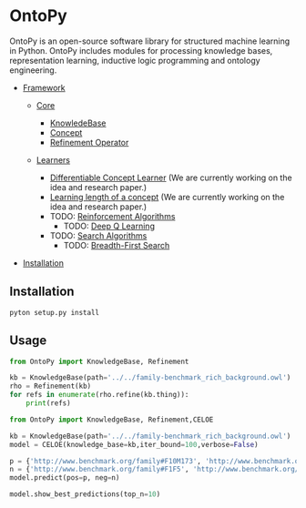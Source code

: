 # OntoPy

OntoPy is an open-source software library for structured machine learning in Python. OntoPy includes modules for processing knowledge bases, representation learning, inductive logic programming and ontology engineering.

- [Framework](#Framework)
    - [Core](#Knowledgebase)
        - [KnowledeBase](#Knowledgebase)
        - [Concept](#Concept)        
        - [Refinement Operator](#Refinements)
        
    - [Learners](#Learners)
        - [Differentiable Concept Learner](#dcl) (We are currently working on the idea and research paper.)
        - [Learning length of a concept](#length) (We are currently working on the idea and research paper.)
        - TODO: [Reinforcement Algorithms](#rl)
            - TODO: [Deep Q Learning](#dql)
        - TODO: [Search Algorithms](#search_algo)
            - TODO: [Breadth-First Search](#bfs)
        
- [Installation](#installation)

## Installation

```
pyton setup.py install
```

## Usage

```python
from OntoPy import KnowledgeBase, Refinement

kb = KnowledgeBase(path='../../family-benchmark_rich_background.owl')
rho = Refinement(kb)
for refs in enumerate(rho.refine(kb.thing)):
    print(refs)
```

```python
from OntoPy import KnowledgeBase, Refinement,CELOE

kb = KnowledgeBase(path='../../family-benchmark_rich_background.owl')
model = CELOE(knowledge_base=kb,iter_bound=100,verbose=False)

p = {'http://www.benchmark.org/family#F10M173', 'http://www.benchmark.org/family#F10M183'}
n = {'http://www.benchmark.org/family#F1F5', 'http://www.benchmark.org/family#F1F7'}
model.predict(pos=p, neg=n)

model.show_best_predictions(top_n=10)
```

